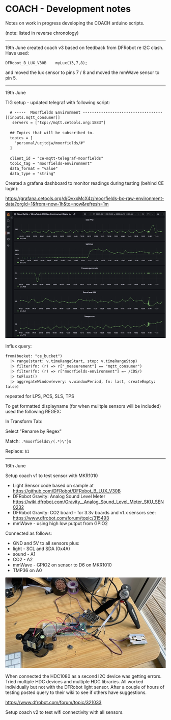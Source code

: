 # COACH - Development notes

Notes on work in progress developing the COACH arduino scripts.

(note: listed in reverse chronology)


-----

19th June
created coach v3 based on feedback from DFRobot re I2C clash. Have used:

```
DFRobot_B_LUX_V30B    myLux(13,7,8);
```

and moved the lux sensor to pins 7 / 8 and moved the mmWave sensor to pin 5.

-----

19th June

TIG setup - updated telegraf with following script:

```
  # -----  Moorfields Environment -----------------------------------
[[inputs.mqtt_consumer]]
   servers = ["tcp://mqtt.cetools.org:1883"]

  ## Topics that will be subscribed to.
  topics = [
    "personal/ucjtdjw/moorfields/#"
  ]
  
  client_id = "ce-mqtt-telegraf-moorfields"
  topic_tag = "moorfields-environment"
  data_format = "value"
  data_type = "string"
  ```

Created a grafana dashboard to monitor readings during testing (behind CE login):

https://grafana.cetools.org/d/QvxxMcX4z/moorfields-bx-raw-environment-data?orgId=1&from=now-1h&to=now&refresh=1m

![Grafana screenshot](images/grafana-day1.png)

Influx query:
```
from(bucket: "ce_bucket")
  |> range(start: v.timeRangeStart, stop: v.timeRangeStop)
  |> filter(fn: (r) => r["_measurement"] == "mqtt_consumer")
  |> filter(fn: (r) => r["moorfields-environment"] =~ /CDS/)
  |> toFloat()  
  |> aggregateWindow(every: v.windowPeriod, fn: last, createEmpty: false)
  ```

  repeated for LPS, PCS, SLS, TPS

To get formatted displayname (for when mulitple sensors will be included) used the following REGEX:

In Transform Tab:

Select "Rename by Regex"

Match: `.*moorfields\/(.*)\"}$`

Replace: `$1`

----

16th June

Setup coach v1 to test sensor with MKR1010

 * Light Sensor code based on sample at https://github.com/DFRobot/DFRobot_B_LUX_V30B 
 * DFRobot Gravity: Analog Sound Level Meter https://wiki.dfrobot.com/Gravity__Analog_Sound_Level_Meter_SKU_SEN0232
 * DFRobot Gravity: CO2 board - for 3.3v boards and v1.x sensors see: https://www.dfrobot.com/forum/topic/315493 
 * mmWave - using high low putput from GPIO2

Connected as follows:

 * GND and 5V to all sensors plus:
 * light - SCL and SDA (0x4A)
 * sound - A1
 * CO2 - A2
 * mmWave - GPIO2 on sensor to D6 on MKR1010
 * TMP36 on A0 

![Proto 1 connections](images/proto1.jpeg)

When connected the HDC1080 as a second I2C device was getting errors. Tried multiple HDC devices and multiple HDC libraries. All worked individually but not with the DFRobot light sensor. After a couple of hours of testing posted query to their wiki to see if others have suggestions. 

https://www.dfrobot.com/forum/topic/321033

Setup coach v2 to test wifi connectivity with all sensors.
